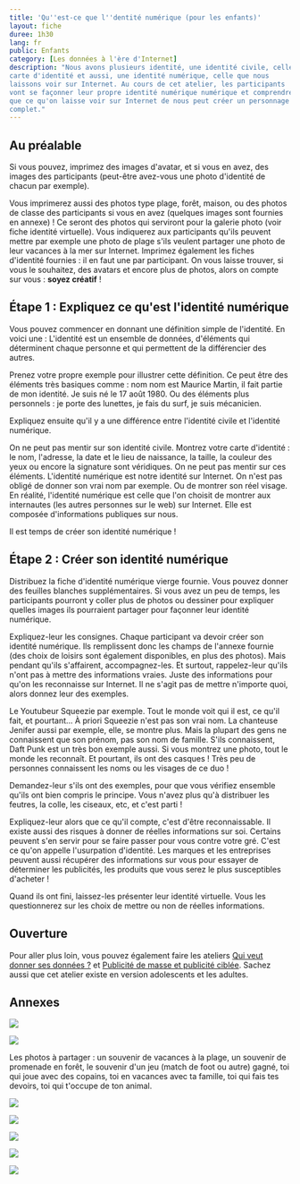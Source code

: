 ```yaml
---
title: 'Qu''est-ce que l''dentité numérique (pour les enfants)'
layout: fiche
duree: 1h30
lang: fr
public: Enfants
category: [Les données à l'ère d'Internet]
description: "Nous avons plusieurs identité, une identité civile, celle sur notre
carte d'identité et aussi, une identité numérique, celle que nous
laissons voir sur Internet. Au cours de cet atelier, les participants
vont se façonner leur propre identité numérique numérique et comprendre
que ce qu'on laisse voir sur Internet de nous peut créer un personnage
complet."
---
```


Au préalable
------------

Si vous pouvez, imprimez des images d'avatar, et si vous en avez, des
images des participants (peut-être avez-vous une photo d'identité de
chacun par exemple).

Vous imprimerez aussi des photos type plage, forêt, maison, ou des
photos de classe des participants si vous en avez (quelques images sont
fournies en annexe) ! Ce seront des photos qui serviront pour la galerie
photo (voir fiche identité virtuelle). Vous indiquerez aux participants
qu'ils peuvent mettre par exemple une photo de plage s'ils veulent
partager une photo de leur vacances à la mer sur Internet. Imprimez
également les fiches d'identité fournies : il en faut une par
participant. On vous laisse trouver, si vous le souhaitez, des avatars
et encore plus de photos, alors on compte sur vous : **soyez créatif** !

Étape 1 : Expliquez ce qu'est l'identité numérique
--------------------------------------------------

Vous pouvez commencer en donnant une définition simple de l'identité. En
voici une : L'identité est un ensemble de données, d'éléments qui
déterminent chaque personne et qui permettent de la différencier des
autres.

Prenez votre propre exemple pour illustrer cette définition. Ce peut
être des éléments très basiques comme : nom nom est Maurice Martin, il
fait partie de mon identité. Je suis né le 17 août 1980. Ou des éléments
plus personnels : je porte des lunettes, je fais du surf, je suis
mécanicien.

Expliquez ensuite qu'il y a une différence entre l'identité civile et
l'identité numérique.

On ne peut pas mentir sur son identité civile. Montrez votre carte
d'identité : le nom, l'adresse, la date et le lieu de naissance, la
taille, la couleur des yeux ou encore la signature sont véridiques. On
ne peut pas mentir sur ces éléments. L'identité numérique est notre
identité sur Internet. On n'est pas obligé de donner son vrai nom par
exemple. Ou de montrer son réel visage. En réalité, l'identité numérique
est celle que l'on choisit de montrer aux internautes (les autres
personnes sur le web) sur Internet. Elle est composée d'informations
publiques sur nous.

Il est temps de créer son identité numérique !

Étape 2 : Créer son identité numérique
--------------------------------------

Distribuez la fiche d'identité numérique vierge fournie. Vous pouvez
donner des feuilles blanches supplémentaires. Si vous avez un peu de
temps, les participants pourront y coller plus de photos ou dessiner
pour expliquer quelles images ils pourraient partager pour façonner leur
identité numérique.

Expliquez-leur les consignes. Chaque participant va devoir créer son
identité numérique. Ils remplissent donc les champs de l'annexe fournie
(des choix de loisirs sont également disponibles, en plus des photos).
Mais pendant qu'ils s'affairent, accompagnez-les. Et surtout,
rappelez-leur qu'ils n'ont pas à mettre des informations vraies. Juste
des informations pour qu'on les reconnaisse sur Internet. Il ne s'agit
pas de mettre n'importe quoi, alors donnez leur des exemples.

Le Youtubeur Squeezie par exemple. Tout le monde voit qui il est, ce
qu'il fait, et pourtant... À priori Squeezie n'est pas son vrai nom. La
chanteuse Jenifer aussi par exemple, elle, se montre plus. Mais la
plupart des gens ne connaissent que son prénom, pas son nom de famille.
S'ils connaissent, Daft Punk est un très bon exemple aussi. Si vous
montrez une photo, tout le monde les reconnaît. Et pourtant, ils ont des
casques ! Très peu de personnes connaissent les noms ou les visages de
ce duo !

Demandez-leur s'ils ont des exemples, pour que vous vérifiez ensemble
qu'ils ont bien compris le principe. Vous n'avez plus qu'à distribuer
les feutres, la colle, les ciseaux, etc, et c'est parti !

Expliquez-leur alors que ce qu'il compte, c'est d'être reconnaissable.
Il existe aussi des risques à donner de réelles informations sur soi.
Certains peuvent s'en servir pour se faire passer pour vous contre votre
gré. C'est ce qu'on appelle l'usurpation d'identité. Les marques et les
entreprises peuvent aussi récupérer des informations sur vous pour
essayer de déterminer les publicités, les produits que vous serez le
plus susceptibles d'acheter !

Quand ils ont fini, laissez-les présenter leur identité virtuelle. Vous
les questionnerez sur les choix de mettre ou non de réelles
informations.

Ouverture
---------

Pour aller plus loin, vous pouvez également faire les ateliers [Qui veut
donner ses données
?](https://voyageursdunumerique.fr/wp-admin/post.php?post=14168&action=edit)
et [Publicité de masse et publicité
ciblée](https://voyageursdunumerique.fr/fiche/publicite-et-economie-des-medias/).
Sachez aussi que cet atelier existe en version adolescents et les
adultes.

Annexes
-------

[![](https://voyageursdunumerique.fr/wp-content/uploads/2019/02/carte-id-num-enfants-1.jpg)](https://voyageursdunumerique.fr/wp-content/uploads/2019/02/carte-id-num-enfants-1.jpg)

[![](https://voyageursdunumerique.fr/wp-content/uploads/2019/02/Dessin-sans-titre.jpg)](https://voyageursdunumerique.fr/wp-content/uploads/2019/02/Dessin-sans-titre.jpg)

Les photos à partager : un souvenir de vacances à la plage, un souvenir
de promenade en forêt, le souvenir d'un jeu (match de foot ou autre)
gagné, toi qui joue avec des copains, toi en vacances avec ta famille,
toi qui fais tes devoirs, toi qui t'occupe de ton animal.

[![](https://voyageursdunumerique.fr/wp-content/uploads/2019/02/mer-famille.jpg)](https://voyageursdunumerique.fr/wp-content/uploads/2019/02/mer-famille.jpg)

[![](https://voyageursdunumerique.fr/wp-content/uploads/2019/02/Colombus_Isle.jpg)](https://voyageursdunumerique.fr/wp-content/uploads/2019/02/Colombus_Isle.jpg)

[![](https://voyageursdunumerique.fr/wp-content/uploads/2019/02/foret.jpg)](https://voyageursdunumerique.fr/wp-content/uploads/2019/02/foret.jpg)

[![](https://voyageursdunumerique.fr/wp-content/uploads/2019/02/Home_work_routine.jpg)](https://voyageursdunumerique.fr/wp-content/uploads/2019/02/Home_work_routine.jpg)

[![](https://voyageursdunumerique.fr/wp-content/uploads/2019/02/foot.jpg)](https://voyageursdunumerique.fr/wp-content/uploads/2019/02/foot.jpg)
